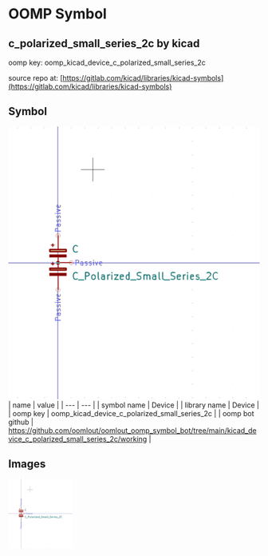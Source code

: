 # OOMP Symbol  
## c_polarized_small_series_2c  by kicad  
  
oomp key: oomp_kicad_device_c_polarized_small_series_2c  
  
source repo at: [https://gitlab.com/kicad/libraries/kicad-symbols](https://gitlab.com/kicad/libraries/kicad-symbols)  
## Symbol  
  
[![working.png](working_600.png)](working.png)  
| name | value | 
| --- | --- | 
| symbol name | Device | 
| library name | Device | 
| oomp key | oomp_kicad_device_c_polarized_small_series_2c | 
| oomp bot github | https://github.com/oomlout/oomlout_oomp_symbol_bot/tree/main/kicad_device_c_polarized_small_series_2c/working | 
## Images  
  
[![working.png](working_140.png)](working.png)  
